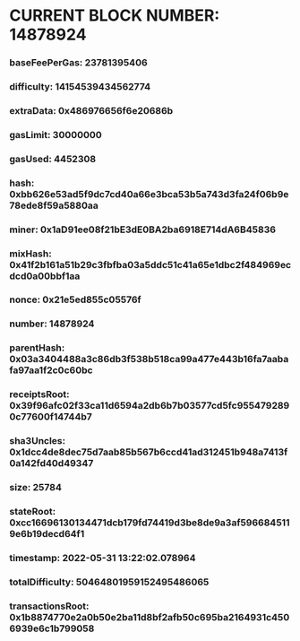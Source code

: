 # CURRENT BLOCK NUMBER: 14878924

### baseFeePerGas: 23781395406
### difficulty: 14154539434562774
### extraData: 0x486976656f6e20686b
### gasLimit: 30000000
### gasUsed: 4452308
### hash: 0xbb626e53ad5f9dc7cd40a66e3bca53b5a743d3fa24f06b9e78ede8f59a5880aa
### miner: 0x1aD91ee08f21bE3dE0BA2ba6918E714dA6B45836
### mixHash: 0x41f2b161a51b29c3fbfba03a5ddc51c41a65e1dbc2f484969ecdcd0a00bbf1aa
### nonce: 0x21e5ed855c05576f
### number: 14878924
### parentHash: 0x03a3404488a3c86db3f538b518ca99a477e443b16fa7aabafa97aa1f2c0c60bc
### receiptsRoot: 0x39f96afc02f33ca11d6594a2db6b7b03577cd5fc9554792890c77600f14744b7
### sha3Uncles: 0x1dcc4de8dec75d7aab85b567b6ccd41ad312451b948a7413f0a142fd40d49347
### size: 25784
### stateRoot: 0xcc16696130134471dcb179fd74419d3be8de9a3af5966845119e6b19decd64f1
### timestamp: 2022-05-31 13:22:02.078964
### totalDifficulty: 50464801959152495486065
### transactionsRoot: 0x1b8874770e2a0b50e2ba11d8bf2afb50c695ba2164931c4506939e6c1b799058
